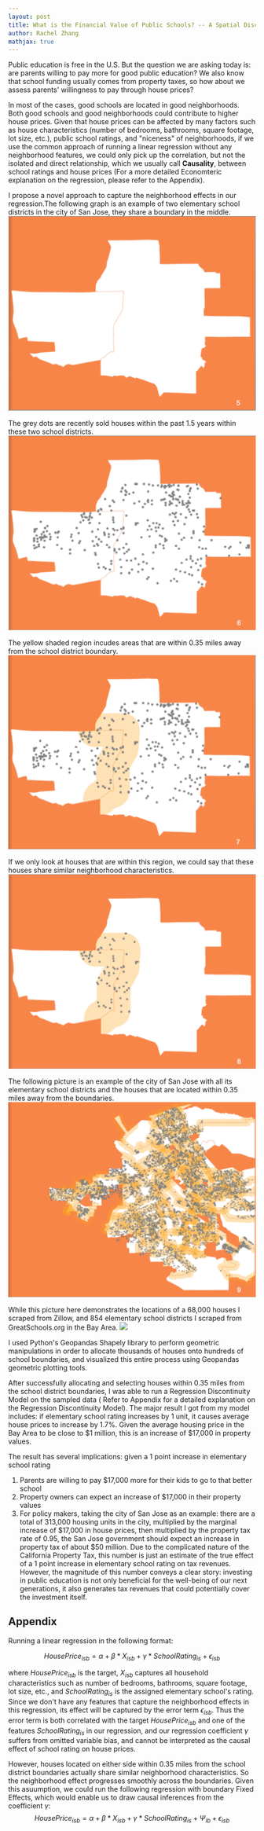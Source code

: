 ```yaml
---
layout: post
title: What is the Financial Value of Public Schools? -- A Spatial Discontinuity Design & Causal Inferences
author: Rachel Zhang
mathjax: true
---
```



Public education is free in the U.S. But the question we are asking today is: are parents willing to pay more for good public education? We also know that school funding usually comes from property taxes, so how about we assess parents' willingness to pay through house prices?

In most of the cases, good schools are located in good neighborhoods. Both good schools and good neighborhoods could contribute to higher house prices. Given that house prices can be affected by many factors such as house characteristics \(number of bedrooms, bathrooms, square footage, lot size, etc.\), public school ratings, and "niceness" of neighborhoods, if we use the common approach of running a linear regression without any neighborhood features, we could only pick up the correlation, but not the isolated and direct relationship, which we usually call **Causality**, between school ratings and house prices \(For a more detailed Economteric explanation on the regression, please refer to the Appendix\). 

I propose a novel approach to capture the neighborhood effects in our regression.The following graph is an example of two elementary school districts in the city of San Jose, they share a boundary in the middle.
![](/images/school1.png)

The grey dots are recently sold houses within the past 1.5 years within these two school districts.
![](/images/school2.png)

The yellow shaded region incudes areas that are within 0.35 miles away from the school district boundary.
![](/images/school3.png)

If we only look at houses that are within this region, we could say that these houses share similar neighborhood characteristics.
![](/images/school4.png)

The following picture is an example of the city of San Jose with all its elementary school districts and the houses that are located within 0.35 miles away from the boundaries.
![](/images/school5.png)

While this picture here demonstrates the locations of a 68,000 houses I scraped from Zillow, and 854 elementary school districts I scraped from GreatSchools.org in the Bay Area.
![](/images/school6.png)

I used Python's Geopandas Shapely library to perform geometric manipulations in order to allocate thousands of houses onto hundreds of school boundaries, and visualized this entire process using Geopandas geometric plotting tools.

After successfully allocating and selecting houses within 0.35 miles from the school district boundaries, I was able to run a Regression Discontinuity Model on the sampled data \( Refer to Appendix for a detailed explanation on the Regression Discontinuity Model\). The major result I got from my model includes: if elementary school rating increases by 1 unit, it causes average house prices to increase by 1.7%. Given the average housing price in the Bay Area to be close to \$1 million, this is an increase of \$17,000 in property values. 

The result has several implications: given a 1 point increase in elementary school rating
1. Parents are willing to pay \$17,000 more for their kids to go to that better school
2. Property owners can expect an increase of \$17,000 in their property values
3. For policy makers, taking the city of San Jose as an example: there are a total of 313,000 housing units in the city, multiplied by the marginal increase of \$17,000 in house prices, then multiplied by the property tax rate of 0.95, the San Jose government should expect an increase in property tax of about \$50 million. Due to the complicated nature of the California Property Tax, this number is just an estimate of the true effect of a 1 point increase in elementary school rating on tax revenues. However, the magnitude of this number conveys a clear story: investing in public education is not only beneficial for the well-being of our next generations, it also generates tax revenues that could potentially cover the investment itself.


## Appendix ##
Running a linear regression in the following format:

$$HousePrice_{isb}=\alpha+\beta*X_{isb} +\gamma*SchoolRating_{is}+\epsilon_{isb}$$

where $HousePrice_{isb}$ is the target, $X_{isb}$ captures all household characteristics such as number of bedrooms, bathrooms, square footage, lot size, etc., and $SchoolRating_{is}$ is the assigned elementary school's rating. Since we don't have any features that capture the neighborhood effects in this regression, its effect will be captured by the error term $\epsilon_{isb}$. Thus the error term is both correlated with the target $HousePrice_{isb}$ and one of the features $SchoolRating_{is}$ in our regression, and our regression coefficient $\gamma$ suffers from omitted variable bias, and cannot be interpreted as the causal effect of school rating on house prices.

However, houses located on either side within 0.35 miles from the school district boundaries actually share similar neighborhood characteristics. So the neighborhood effect progresses smoothly across the boundaries. Given this asuumption, we could run the following regression with boundary Fixed Effects, which would enable us to draw causal inferences from the coefficient $\gamma$:
$$HousePrice_{isb}=\alpha+\beta*X_{isb} +\gamma*SchoolRating_{is}+\Psi_{ib}+\epsilon_{isb}$$


